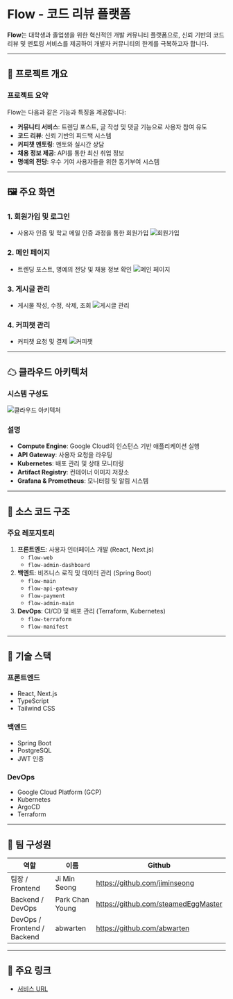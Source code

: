 # Flow - 코드 리뷰 플랫폼

**Flow**는 대학생과 졸업생을 위한 혁신적인 개발 커뮤니티 플랫폼으로, 신뢰 기반의 코드 리뷰 및 멘토링 서비스를 제공하여 개발자 커뮤니티의 한계를 극복하고자 합니다.

---

## 📌 프로젝트 개요

### 프로젝트 요약
Flow는 다음과 같은 기능과 특징을 제공합니다:
- **커뮤니티 서비스**: 트렌딩 포스트, 글 작성 및 댓글 기능으로 사용자 참여 유도
- **코드 리뷰**: 신뢰 기반의 피드백 시스템
- **커피챗 멘토링**: 멘토와 실시간 상담
- **채용 정보 제공**: API를 통한 최신 취업 정보
- **명예의 전당**: 우수 기여 사용자들을 위한 동기부여 시스템

---

## 🖼 주요 화면

### 1. 회원가입 및 로그인
- 사용자 인증 및 학교 메일 인증 과정을 통한 회원가입
![회원가입](path/to/signup-image.png)

### 2. 메인 페이지
- 트렌딩 포스트, 명예의 전당 및 채용 정보 확인
![메인 페이지](path/to/main-page-image.png)

### 3. 게시글 관리
- 게시물 작성, 수정, 삭제, 조회
![게시글 관리](path/to/post-management-image.png)

### 4. 커피챗 관리
- 커피챗 요청 및 결제
![커피챗](path/to/coffee-chat-image.png)

---

## ☁ 클라우드 아키텍처

### 시스템 구성도
![클라우드 아키텍처](path/to/cloud-architecture-image.png)

### 설명
- **Compute Engine**: Google Cloud의 인스턴스 기반 애플리케이션 실행
- **API Gateway**: 사용자 요청을 라우팅
- **Kubernetes**: 배포 관리 및 상태 모니터링
- **Artifact Registry**: 컨테이너 이미지 저장소
- **Grafana & Prometheus**: 모니터링 및 알림 시스템

---

## 📂 소스 코드 구조

### 주요 레포지토리
1. **프론트엔드**: 사용자 인터페이스 개발 (React, Next.js)
   - `flow-web`
   - `flow-admin-dashboard`
2. **백엔드**: 비즈니스 로직 및 데이터 관리 (Spring Boot)
   - `flow-main`
   - `flow-api-gateway`
   - `flow-payment`
   - `flow-admin-main`
3. **DevOps**: CI/CD 및 배포 관리 (Terraform, Kubernetes)
   - `flow-terraform`
   - `flow-manifest`

---

## 🔧 기술 스택

### 프론트엔드
- React, Next.js
- TypeScript
- Tailwind CSS

### 백엔드
- Spring Boot
- PostgreSQL
- JWT 인증

### DevOps
- Google Cloud Platform (GCP)
- Kubernetes
- ArgoCD
- Terraform

---

## 👥 팀 구성원

| 역할                | 이름       | Github                      |
|---------------------|-----------|----------------------------|
| 팀장 / Frontend   | Ji Min Seong    | https://github.com/jiminseong    |
| Backend / DevOps        | Park Chan Young    | https://github.com/steamedEggMaster   |
| DevOps / Frontend / Backend      | abwarten    | https://github.com/abwarten      |

---

## 🔗 주요 링크
- [서비스 URL](https://front.gcuflow.site)

